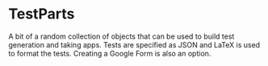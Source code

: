# TestParts

A bit of a random collection of objects that can be used to build test generation
and taking apps. Tests are specified as JSON and LaTeX is used to format the
tests. Creating a Google Form is also an option.
 
